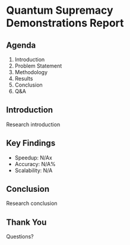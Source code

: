 # Quantum Supremacy Demonstrations Report

## Agenda
1. Introduction
2. Problem Statement
3. Methodology
4. Results
5. Conclusion
6. Q&A

## Introduction
Research introduction

## Key Findings
- Speedup: N/Ax
- Accuracy: N/A%
- Scalability: N/A

## Conclusion
Research conclusion

## Thank You
Questions?
